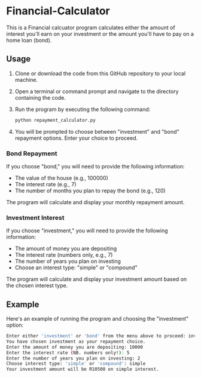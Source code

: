 # Financial-Calculator

This is a Financial calcuator program calculates either the amount of interest you'll earn on your investment or the amount you'll have to pay on a home loan (bond).

## Usage

1. Clone or download the code from this GitHub repository to your local machine.

2. Open a terminal or command prompt and navigate to the directory containing the code.

3. Run the program by executing the following command:

    ```bash
    python repayment_calculator.py
    ```

4. You will be prompted to choose between "investment" and "bond" repayment options. Enter your choice to proceed.

### Bond Repayment

If you choose "bond," you will need to provide the following information:

- The value of the house (e.g., 100000)
- The interest rate (e.g., 7)
- The number of months you plan to repay the bond (e.g., 120)

The program will calculate and display your monthly repayment amount.

### Investment Interest

If you choose "investment," you will need to provide the following information:

- The amount of money you are depositing
- The interest rate (numbers only, e.g., 7)
- The number of years you plan on investing
- Choose an interest type: "simple" or "compound"

The program will calculate and display your investment amount based on the chosen interest type.

## Example

Here's an example of running the program and choosing the "investment" option:

```bash
Enter either 'investment' or 'bond' from the menu above to proceed: investment
You have chosen investment as your repayment choice.
Enter the amount of money you are depositing: 10000
Enter the interest rate (NB. numbers only!): 5
Enter the number of years you plan on investing: 2
Choose interest type: 'simple' or 'compound': simple
Your investment amount will be R10500 on simple interest.
